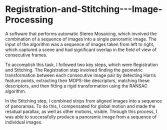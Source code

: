 # Registration-and-Stitching---Image-Processing


A software that performs automatic Stereo Mosaicing, which involved the combination of a sequence of images into a single panoramic image. The input of the algorithm was a sequence of images taken from left to right, which captured a scene and had significant overlap in the field of view of consecutive frames.

To accomplish this task, I followed two key steps, which were Registration and Stitching. The Registration step involved finding the geometric transformation between each consecutive image pair by detecting Harris feature points, extracting their MOPS-like descriptors, matching these descriptors, and then fitting a rigid transformation using the RANSAC algorithm.

In the Stitching step, I combined strips from aligned images into a sequence of panoramas. To do this, I compensated for global motion and made the residual parallax, as well as other motions, visible. Through this process, I was able to successfully produce a panoramic image from a sequence of individual images.
